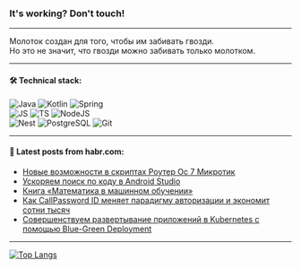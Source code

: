 ### It's working? Don't touch!

---
Молоток создан для того, чтобы им забивать гвозди. <br>
Но это не значит, что гвозди можно забивать только молотком.

---

#### 🛠️ Technical stack:

![Java](https://img.shields.io/badge/Java-informational?logo=Oracle&style=flat&logoColor=white&color=FF4500)
![Kotlin](https://img.shields.io/badge/Kotlin-informational?logo=Kotlin&style=flat&logoColor=white&color=774D97)
![Spring](https://img.shields.io/badge/SpringBoot-informational?logo=SpringBoot&style=flat&logoColor=white&color=6DB33F) <br>
![JS](https://img.shields.io/badge/JS-informational?logo=javaScript&style=flat&logoColor=black&color=F7Df1E)
![TS](https://img.shields.io/badge/TypeScript-informational?logo=typeScript&style=flat&logoColor=black&color=0667A8)
![NodeJS](https://img.shields.io/badge/NodeJS-informational?logo=node.js&style=flat&logoColor=white&color=70A760) <br>
![Nest](https://img.shields.io/badge/NestJS-informational?logo=NestJS&style=flat&logoColor=white&color=E0234E)
![PostgreSQL](https://img.shields.io/badge/PostgreSQL-informational?logo=PostgreSQL&style=flat&logoColor=white&color=DAA520)
![Git](https://img.shields.io/badge/Git-informational?logo=git&style=flat&logoColor=white&color=778899)

___

#### 💬 Latest posts from habr.com:

<!-- BLOG-POST-LIST:START -->
- [Новые возможности в скриптах Роутер Ос 7 Микротик](https://habr.com/ru/articles/759564/?utm_source=habrahabr&utm_medium=rss&utm_campaign=759564)
- [Ускоряем поиск по коду в Android Studio](https://habr.com/ru/companies/ozontech/articles/759480/?utm_source=habrahabr&utm_medium=rss&utm_campaign=759480)
- [Книга «Математика в машинном обучении»](https://habr.com/ru/companies/piter/articles/757616/?utm_source=habrahabr&utm_medium=rss&utm_campaign=757616)
- [Как CallPassword ID меняет парадигму авторизации и экономит сотни тысяч](https://habr.com/ru/articles/759492/?utm_source=habrahabr&utm_medium=rss&utm_campaign=759492)
- [Совершенствуем развертывание приложений в Kubernetes с помощью Blue-Green Deployment](https://habr.com/ru/companies/otus/articles/759540/?utm_source=habrahabr&utm_medium=rss&utm_campaign=759540)
<!-- BLOG-POST-LIST:END -->

---
[![Top Langs](https://github-readme-stats-git-master-advtsetting-gmailcom.vercel.app/api/top-langs/?username=zloylis&langs_count=10&hide_title=false&title_color=e6edf3&size_weight=0.5&count_weight=0.5&layout=compact&hide_border=true&theme=dracula)](https://github.com/zloylis)

<!-- ![GitHub stats](https://github-readme-stats-git-master-advtsetting-gmailcom.vercel.app/api?username=zloylis&show_icons=true&hide_border=true&theme=dracula&hide_title=true&include_all_commits=true&count_private=true&hide=contribs&hide_rank=true) -->
